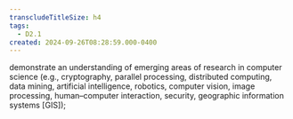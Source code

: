 ```yaml
---
transcludeTitleSize: h4
tags:
  - D2.1
created: 2024-09-26T08:28:59.000-0400
---
```

demonstrate an understanding of emerging areas of research in computer science (e.g., cryptography, parallel processing, distributed computing, data mining, artificial intelligence, robotics, computer vision, image processing, human–computer interaction, security, geographic information systems \[GIS\]);